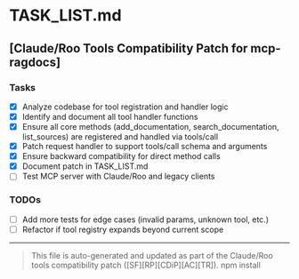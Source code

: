 # TASK_LIST.md

## [Claude/Roo Tools Compatibility Patch for mcp-ragdocs]

### Tasks

- [x] Analyze codebase for tool registration and handler logic
- [x] Identify and document all tool handler functions
- [x] Ensure all core methods (add_documentation, search_documentation, list_sources) are registered and handled via tools/call
- [x] Patch request handler to support tools/call schema and arguments
- [x] Ensure backward compatibility for direct method calls
- [x] Document patch in TASK_LIST.md
- [ ] Test MCP server with Claude/Roo and legacy clients

### TODOs
- [ ] Add more tests for edge cases (invalid params, unknown tool, etc.)
- [ ] Refactor if tool registry expands beyond current scope

---

> This file is auto-generated and updated as part of the Claude/Roo tools compatibility patch ([SF][RP][CDiP][AC][TR]).
npm install
